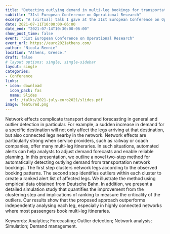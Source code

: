 ```yaml
---
title: "Detecting outlying demand in multi-leg bookings for transportation networks"
subtitle: "31st European Conference on Operational Research"
excerpt: "A (virtual) talk I gave at the 31st European Conference on Operational Research (EURO) at University of West Attica, Greece."
date: 2021-07-11T10:00:00-06:00
date_end: "2021-07-14T10:30:00-06:00"
show_post_time: false
event: "31st European Conference on Operational Research"
event_url: https://euro2021athens.com/
author: "Nicola Rennie"
location: "Athens, Greece."
draft: false
# layout options: single, single-sidebar
layout: single
categories:
- Conference
links:
- icon: download
  icon_pack: fas
  name: Slides
  url: /talks/2021-july-euro2021/slides.pdf
image: featured.png
---
```


Network effects complicate transport demand forecasting in general and outlier detection in particular. For example, a sudden increase in demand for a specific destination will not only affect the legs arriving at that destination, but also connected legs nearby in the network. Network effects are particularly strong when service providers, such as railway or coach companies, offer many multi-leg itineraries. In such situations, automated alerts can help analysts to adjust demand forecasts and enable reliable planning. 
In this presentation, we outline a novel two-step method for automatically detecting outlying demand from transportation network bookings. The first step clusters network legs according to the observed booking patterns. The second step identifies outliers within each cluster to create a ranked alert list of affected legs. We illustrate the method using empirical data obtained from Deutsche Bahn. In addition, we present a detailed simulation study that quantifies the improvement from the clustering step and implications of ranking to measure the criticality of the outliers. Our results show that the proposed approach outperforms independently analysing each leg, especially in highly connected networks where most passengers book multi-leg itineraries. 

Keywords: Analytics; Forecasting; Outlier detection; Network analysis; Simulation; Demand management. 

